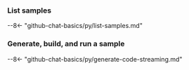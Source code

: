 ### List samples

--8<- "github-chat-basics/py/list-samples.md"

### Generate, build, and run a sample

--8<- "github-chat-basics/py/generate-code-streaming.md"
